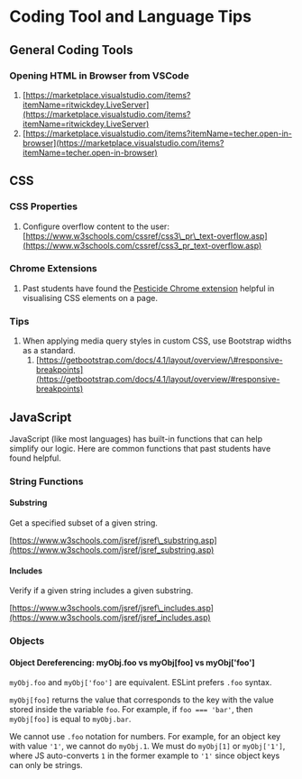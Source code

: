 # Coding Tool and Language Tips

## General Coding Tools

### Opening HTML in Browser from VSCode

1. [https://marketplace.visualstudio.com/items?itemName=ritwickdey.LiveServer](https://marketplace.visualstudio.com/items?itemName=ritwickdey.LiveServer)
2. [https://marketplace.visualstudio.com/items?itemName=techer.open-in-browser](https://marketplace.visualstudio.com/items?itemName=techer.open-in-browser)

## CSS

### CSS Properties

1. Configure overflow content to the user: [https://www.w3schools.com/cssref/css3\_pr\_text-overflow.asp](https://www.w3schools.com/cssref/css3_pr_text-overflow.asp)

### Chrome Extensions

1. Past students have found the [Pesticide Chrome extension](https://chrome.google.com/webstore/detail/pesticide-for-chrome-with/neonnmencpneifkhlmhmfhfiklgjmloi) helpful in visualising CSS elements on a page.

### Tips

1. When applying media query styles in custom CSS, use Bootstrap widths as a standard.
   1. [https://getbootstrap.com/docs/4.1/layout/overview/\#responsive-breakpoints](https://getbootstrap.com/docs/4.1/layout/overview/#responsive-breakpoints)

## JavaScript

JavaScript \(like most languages\) has built-in functions that can help simplify our logic. Here are common functions that past students have found helpful.

### String Functions

#### Substring

Get a specified subset of a given string.

[https://www.w3schools.com/jsref/jsref\_substring.asp](https://www.w3schools.com/jsref/jsref_substring.asp)

#### Includes

Verify if a given string includes a given substring.

[https://www.w3schools.com/jsref/jsref\_includes.asp](https://www.w3schools.com/jsref/jsref_includes.asp)

### Objects

#### Object Dereferencing: myObj.foo vs myObj\[foo\] vs myObj\['foo'\]

`myObj.foo` and `myObj['foo']` are equivalent. ESLint prefers `.foo` syntax.

`myObj[foo]` returns the value that corresponds to the key with the value stored inside the variable `foo`. For example, if `foo === 'bar'`, then `myObj[foo]` is equal to `myObj.bar`. 

We cannot use `.foo` notation for numbers. For example, for an object key with value `'1'`, we cannot do `myObj.1`. We must do `myObj[1]` or `myObj['1']`, where JS auto-converts `1` in the former example to `'1'` since object keys can only be strings.

